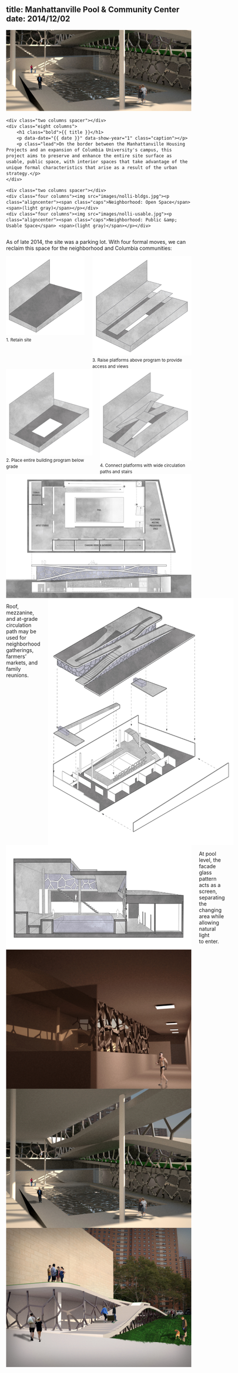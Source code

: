 title: Manhattanville Pool & Community Center
date: 2014/12/02
---

<div class="row">
    <img class="padded bg-white" src="images/banner.jpg">
</div>

<div class="row container">

    <div class="two columns spacer"></div>
    <div class="eight columns">
        <h1 class="bold">{{ title }}</h1>
        <p data-date="{{ date }}" data-show-year="1" class="caption"></p>
        <p class="lead">On the border between the Manhattanville Housing Projects and an expansion of Columbia University's campus, this project aims to preserve and enhance the entire site surface as usable, public space, with interior spaces that take advantage of the unique formal characteristics that arise as a result of the urban strategy.</p>
    </div>

</div>

<div class="row container">

    <div class="two columns spacer"></div>
    <div class="four columns"><img src="images/nolli-bldgs.jpg"><p class="aligncenter"><span class="caps">Neighborhood: Open Space</span> <span>(light gray)</span></p></div>
    <div class="four columns"><img src="images/nolli-usable.jpg"><p class="aligncenter"><span class="caps">Neighborhood: Public &amp; Usable Space</span> <span>(light gray)</span></p></div>

</div>

<div class="row container">
    <div class="two columns spacer"></div>
    <div class="eight columns">
        <p class="lead">As of late 2014, the site was a parking lot. With four formal moves, we can reclaim this space for the neighborhood and Columbia communities:</p>
    </div>
</div>

<div class="row container">
    <div class="two columns spacer"></div>
    <div class="four columns">
        <div class="row">
            <img src="images/site-diagram1.jpg"><small class="aligncenter caps">1. Retain site</small>
        </div>
        <div class="row">
            <img src="images/site-diagram3.jpg"><small class="aligncenter caps">3. Raise platforms above program to provide access and views</small>
        </div>
    </div>
    <div class="four columns">
        <div class="row">
            <img src="images/site-diagram2.jpg"><small class="aligncenter caps">2. Place entire building program below grade</small>
        </div>
        <div class="row">
            <img src="images/site-diagram4.jpg"><small class="aligncenter caps">4. Connect platforms with wide circulation paths and stairs</small>
        </div>
    </div>
</div>

<div class="row container">
    <div class="one column spacer"></div>
    <div class="ten columns">
        <img src="images/plan-elev.jpg">
    </div>
</div>

<div class="row container">
    <div class="two columns spacer"></div>
    <div class="eight columns">
        <p class="caption aligncenter">Roof, mezzanine, and at-grade circulation path may be used for neighborhood gatherings, farmers’ markets, and family reunions.</p>
        <img src="images/axon.jpg">
    </div>
</div>

<div class="row container">
    <div class="two columns spacer"></div>
    <div class="eight columns">
        <img src="images/sectional-persp.jpg">
        <p class="caption aligncenter">At pool level, the facade glass pattern acts as a screen, separating the changing area while allowing natural light to&nbsp;enter.</p>
    </div>
</div>

<div class="row container">
    <div class="two columns spacer"></div>
    <div class="eight columns"><img src="images/pool-render-deep-interior.jpg"></div>
</div>
<div class="row container">
    <div class="two columns spacer"></div>
    <div class="eight columns"><img src="images/pool-render-interior.jpg"></div>
</div>
<div class="row container">
    <div class="two columns spacer"></div>
    <div class="eight columns"><img src="images/pool-render-exterior.jpg"></div>
</div>
